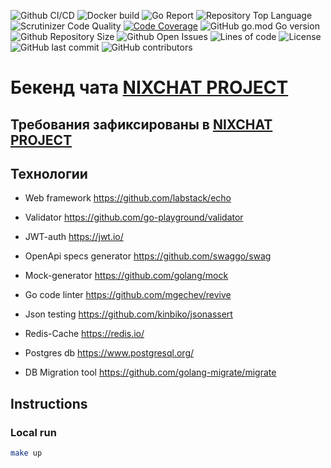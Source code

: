 ![Github CI/CD](https://img.shields.io/github/workflow/status/asavt7/nixchat_backend/build)
![Docker build](https://img.shields.io/docker/automated/asavt93/nixchat_backend)
![Go Report](https://goreportcard.com/badge/github.com/asavt7/nixchat_backend)
![Repository Top Language](https://img.shields.io/github/languages/top/asavt7/nixchat_backend)
![Scrutinizer Code Quality](https://scrutinizer-ci.com/g/asavt7/nixchat_backend/badges/quality-score.png?b=main)
[![Code Coverage](https://scrutinizer-ci.com/g/asavt7/nixchat_backend/badges/coverage.png?b=main)](https://scrutinizer-ci.com/g/asavt7/nixchat_backend/?branch=main)
![GitHub go.mod Go version](https://img.shields.io/github/go-mod/go-version/asavt7/nixchat_backend)
![Github Repository Size](https://img.shields.io/github/repo-size/asavt7/nixchat_backend)
![Github Open Issues](https://img.shields.io/github/issues/asavt7/nixchat_backend)
![Lines of code](https://img.shields.io/tokei/lines/github/asavt7/nixchat_backend)
![License](https://img.shields.io/badge/license-MIT-green)
![GitHub last commit](https://img.shields.io/github/last-commit/asavt7/nixchat_backend)
![GitHub contributors](https://img.shields.io/github/contributors/asavt7/nixchat_backend)


# Бекенд чата [NIXCHAT PROJECT](https://github.com/users/asavt7/projects/2)

## Требования зафиксированы в [NIXCHAT PROJECT](https://github.com/users/asavt7/projects/2)

## Технологии

- Web framework https://github.com/labstack/echo
- Validator https://github.com/go-playground/validator
- JWT-auth https://jwt.io/
- OpenApi specs generator https://github.com/swaggo/swag
- Mock-generator https://github.com/golang/mock
- Go code linter https://github.com/mgechev/revive
- Json testing https://github.com/kinbiko/jsonassert


- Redis-Cache https://redis.io/


- Postgres db https://www.postgresql.org/
- DB Migration tool https://github.com/golang-migrate/migrate


## Instructions
### Local run

```bash
make up
```
